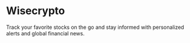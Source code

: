 # Wisecrypto

Track your favorite stocks on the go and stay informed with personalized alerts and global financial
news.